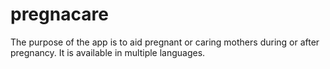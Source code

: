 # pregnacare

The purpose of the app is to aid pregnant or caring mothers during or after pregnancy.
It is available in multiple languages.
